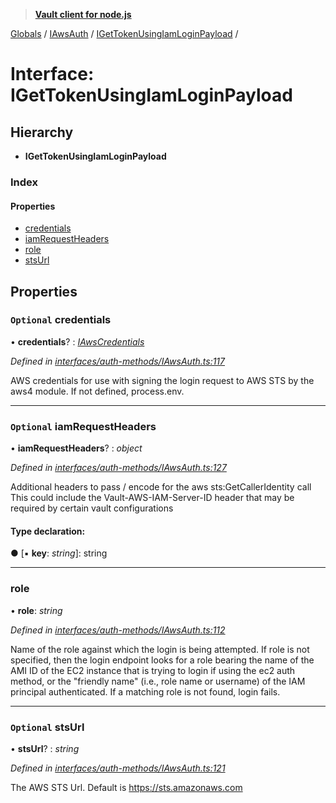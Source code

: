 > **[Vault client for node.js](../README.md)**

[Globals](../globals.md) / [IAwsAuth](../modules/iawsauth.md) / [IGetTokenUsingIamLoginPayload](iawsauth.igettokenusingiamloginpayload.md) /

# Interface: IGetTokenUsingIamLoginPayload

## Hierarchy

* **IGetTokenUsingIamLoginPayload**

### Index

#### Properties

* [credentials](iawsauth.igettokenusingiamloginpayload.md#optional-credentials)
* [iamRequestHeaders](iawsauth.igettokenusingiamloginpayload.md#optional-iamrequestheaders)
* [role](iawsauth.igettokenusingiamloginpayload.md#role)
* [stsUrl](iawsauth.igettokenusingiamloginpayload.md#optional-stsurl)

## Properties

### `Optional` credentials

• **credentials**? : *[IAwsCredentials](iawsauth.iawscredentials.md)*

*Defined in [interfaces/auth-methods/IAwsAuth.ts:117](https://github.com/theogravity/vault-tacular/blob/39d6e20/src/interfaces/auth-methods/IAwsAuth.ts#L117)*

AWS credentials for use with signing the login request to AWS STS by the aws4 module. If not defined,
process.env.

___

### `Optional` iamRequestHeaders

• **iamRequestHeaders**? : *object*

*Defined in [interfaces/auth-methods/IAwsAuth.ts:127](https://github.com/theogravity/vault-tacular/blob/39d6e20/src/interfaces/auth-methods/IAwsAuth.ts#L127)*

Additional headers to pass / encode for the aws sts:GetCallerIdentity call
This could include the Vault-AWS-IAM-Server-ID header that may be required by certain
vault configurations

#### Type declaration:

● \[▪ **key**: *string*\]: string

___

###  role

• **role**: *string*

*Defined in [interfaces/auth-methods/IAwsAuth.ts:112](https://github.com/theogravity/vault-tacular/blob/39d6e20/src/interfaces/auth-methods/IAwsAuth.ts#L112)*

Name of the role against which the login is being attempted. If role is not specified, then
the login endpoint looks for a role bearing the name of the AMI ID of the EC2 instance that
is trying to login if using the ec2 auth method, or the "friendly name"
(i.e., role name or username) of the IAM principal authenticated. If a matching role is not
found, login fails.

___

### `Optional` stsUrl

• **stsUrl**? : *string*

*Defined in [interfaces/auth-methods/IAwsAuth.ts:121](https://github.com/theogravity/vault-tacular/blob/39d6e20/src/interfaces/auth-methods/IAwsAuth.ts#L121)*

The AWS STS Url. Default is https://sts.amazonaws.com